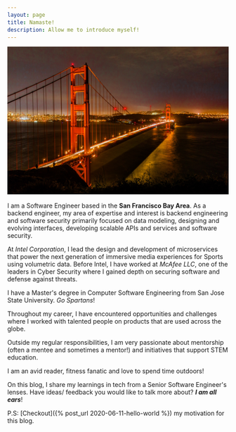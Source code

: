 ```yaml
---
layout: page
title: Namaste!
description: Allow me to introduce myself!
---
```


![Welcome!](/images/GoldenGate.jpg "Photo by Andreas Selter on Unsplash")



I am a Software Engineer based in the **San Francisco Bay Area**. 
As a backend engineer, my area of expertise and interest is backend engineering and software security primarily focused on data modeling, designing and evolving interfaces, developing scalable APIs and services and software security.

At *Intel Corporation*, I lead the design and development of microservices that power the next generation of immersive media experiences for Sports using volumetric data.
Before Intel, I have worked at *McAfee LLC*, one of the leaders in Cyber Security where I gained depth on securing software and defense against threats.

I have a Master's degree in Computer Software Engineering from San Jose State University. *Go Spartans*!

Throughout my career, I have encountered opportunities and challenges where I worked with talented people on products that are used across the globe.

Outside my regular responsibilities, I am very passionate about mentorship (often a mentee and sometimes a mentor!) and initiatives that support STEM education.

I am an avid reader, fitness fanatic and love to spend time outdoors!
  
 On this blog, I share my learnings in tech from a Senior Software Engineer's lenses.
Have ideas/ feedback you would like to talk more about? ***I am all ears***!

P.S: [Checkout]({% post_url 2020-06-11-hello-world %}) my motivation for this blog.
